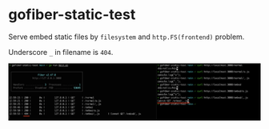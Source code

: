 # gofiber-static-test

Serve embed static files by `filesystem` and `http.FS(frontend)` problem.

Underscore `_` in filename is `404`.

![screenshot01](./screenshot01.jpg)
